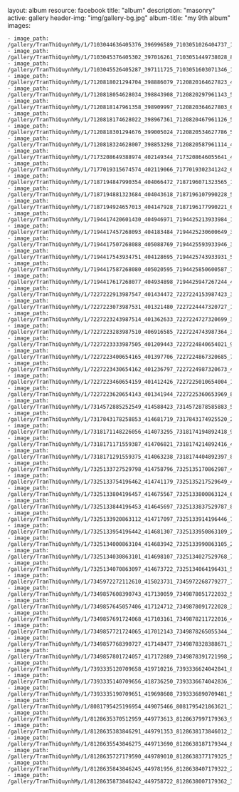 
layout: album
resource: facebook
title: "album"
description: "masonry"
active: gallery
header-img: "img/gallery-bg.jpg"
album-title: "my 9th album"
images:
    
    - image_path: /gallery/TranThiQuynhMy/1/7103044636405376_396996589_7103051026404737_1195819587900363968_n.jpg
    - image_path: /gallery/TranThiQuynhMy/1/7103045376405302_397016261_7103051449738028_8166384470952095302_n.jpg
    - image_path: /gallery/TranThiQuynhMy/1/7103045526405287_397111725_7103051603071346_1853512748396472915_n.jpg
    - image_path: /gallery/TranThiQuynhMy/1/7120818021294704_398886079_7120820164627823_479699156400149285_n.jpg
    - image_path: /gallery/TranThiQuynhMy/1/7120818054628034_398843908_7120820297961143_5449531538562514952_n.jpg
    - image_path: /gallery/TranThiQuynhMy/1/7120818147961358_398909997_7120820364627803_625046438358292471_n.jpg
    - image_path: /gallery/TranThiQuynhMy/1/7120818174628022_398967361_7120820467961126_5438281890348323326_n.jpg
    - image_path: /gallery/TranThiQuynhMy/1/7120818301294676_399005024_7120820534627786_5228258160267989711_n.jpg
    - image_path: /gallery/TranThiQuynhMy/1/7120818324628007_398853298_7120820587961114_434844067027732439_n.jpg
    - image_path: /gallery/TranThiQuynhMy/1/7173208649388974_402149344_7173208646055641_4710954832939710801_n.jpg
    - image_path: /gallery/TranThiQuynhMy/1/7177019315674574_402119066_7177019302341242_69800006930187355_n.jpg
    - image_path: /gallery/TranThiQuynhMy/1/7187194847990354_404066472_7187196071323565_1425943743702228677_n.jpg
    - image_path: /gallery/TranThiQuynhMy/1/7187194881323684_404043618_7187196107990228_5833214516430892484_n.jpg
    - image_path: /gallery/TranThiQuynhMy/1/7187194924657013_404147928_7187196177990221_6973421132596667705_n.jpg
    - image_path: /gallery/TranThiQuynhMy/1/7194417420601430_404946971_7194425213933984_1844645049423164362_n.jpg
    - image_path: /gallery/TranThiQuynhMy/1/7194417457268093_404183484_7194425230600649_3730022914242787134_n.jpg
    - image_path: /gallery/TranThiQuynhMy/1/7194417507268088_405088769_7194425593933946_3557042523281526215_n.jpg
    - image_path: /gallery/TranThiQuynhMy/1/7194417543934751_404128695_7194425743933931_5497337367464600822_n.jpg
    - image_path: /gallery/TranThiQuynhMy/1/7194417587268080_405020595_7194425850600587_704459898998788281_n.jpg
    - image_path: /gallery/TranThiQuynhMy/1/7194417617268077_404934898_7194425947267244_4389466801331602940_n.jpg
    - image_path: /gallery/TranThiQuynhMy/1/7227222913987547_401434472_7227224153987423_3211848221736880741_n.jpg
    - image_path: /gallery/TranThiQuynhMy/1/7227223073987531_401321480_7227224447320727_1690045304702293914_n.jpg
    - image_path: /gallery/TranThiQuynhMy/1/7227223243987514_401362633_7227224727320699_3003700394107985252_n.jpg
    - image_path: /gallery/TranThiQuynhMy/1/7227223283987510_406916585_7227224743987364_3630089414148704376_n.jpg
    - image_path: /gallery/TranThiQuynhMy/1/7227223333987505_401209443_7227224840654021_940159362649611749_n.jpg
    - image_path: /gallery/TranThiQuynhMy/1/7227223400654165_401397706_7227224867320685_7563663525224174782_n.jpg
    - image_path: /gallery/TranThiQuynhMy/1/7227223430654162_401236797_7227224987320673_4657083256454472399_n.jpg
    - image_path: /gallery/TranThiQuynhMy/1/7227223460654159_401412426_7227225010654004_1748691199908731124_n.jpg
    - image_path: /gallery/TranThiQuynhMy/1/7227223620654143_401341944_7227225360653969_8963110327665374488_n.jpg
    - image_path: /gallery/TranThiQuynhMy/1/7314572885252549_414588423_7314572878585883_5370771966562740952_n.jpg
    - image_path: /gallery/TranThiQuynhMy/1/7317843178258853_414681719_7317843174925520_2564737716477223254_n.jpg
    - image_path: /gallery/TranThiQuynhMy/1/7318171148226056_414073295_7318174194892418_9202441601197829167_n.jpg
    - image_path: /gallery/TranThiQuynhMy/1/7318171171559387_414706821_7318174214892416_4047735598818531233_n.jpg
    - image_path: /gallery/TranThiQuynhMy/1/7318171291559375_414063238_7318174404892397_8718969257680021614_n.jpg
    - image_path: /gallery/TranThiQuynhMy/1/7325133727529798_414758796_7325135170862987_4469613665922967323_n.jpg
    - image_path: /gallery/TranThiQuynhMy/1/7325133754196462_414741179_7325135217529649_4734592109259015754_n.jpg
    - image_path: /gallery/TranThiQuynhMy/1/7325133804196457_414675567_7325133800863124_6771066887420607101_n.jpg
    - image_path: /gallery/TranThiQuynhMy/1/7325133844196453_414645697_7325133837529787_8677914024208829097_n.jpg
    - image_path: /gallery/TranThiQuynhMy/1/7325133920863112_414717097_7325133914196446_7390508928632878132_n.jpg
    - image_path: /gallery/TranThiQuynhMy/1/7325133954196442_414681307_7325133950863109_2238972054983484815_n.jpg
    - image_path: /gallery/TranThiQuynhMy/1/7325134000863104_414683942_7325133990863105_2166802558308059957_n.jpg
    - image_path: /gallery/TranThiQuynhMy/1/7325134030863101_414698107_7325134027529768_7898481496704732626_n.jpg
    - image_path: /gallery/TranThiQuynhMy/1/7325134070863097_414673722_7325134064196431_5338498696822787360_n.jpg
    - image_path: /gallery/TranThiQuynhMy/1/7345972272112610_415023731_7345972268779277_7876029670141533867_n.jpg
    - image_path: /gallery/TranThiQuynhMy/1/7349857608390743_417130059_7349878051722032_5909901639820308627_n.jpg
    - image_path: /gallery/TranThiQuynhMy/1/7349857645057406_417124712_7349878091722028_3515642423957429569_n.jpg
    - image_path: /gallery/TranThiQuynhMy/1/7349857691724068_417103161_7349878211722016_4606219418279723915_n.jpg
    - image_path: /gallery/TranThiQuynhMy/1/7349857721724065_417012143_7349878265055344_1972243977921623248_n.jpg
    - image_path: /gallery/TranThiQuynhMy/1/7349857768390727_417148477_7349878328388671_317071819109663810_n.jpg
    - image_path: /gallery/TranThiQuynhMy/1/7349857801724057_417172889_7349878391721998_250431700891247745_n.jpg
    - image_path: /gallery/TranThiQuynhMy/1/7393335120709658_419710216_7393336624042841_8787815772857928801_n.jpg
    - image_path: /gallery/TranThiQuynhMy/1/7393335140709656_418736250_7393336674042836_1012241128717389571_n.jpg
    - image_path: /gallery/TranThiQuynhMy/1/7393335190709651_419698608_7393336890709481_5066238485150506140_n.jpg
    - image_path: /gallery/TranThiQuynhMy/1/8081795425196954_449075466_8081795421863621_7984028522631280300_n.jpg
    - image_path: /gallery/TranThiQuynhMy/1/8128635370512959_449773613_8128637997179363_9127763694440716636_n.jpg
    - image_path: /gallery/TranThiQuynhMy/1/8128635383846291_449791353_8128638173846012_3379303037056519048_n.jpg
    - image_path: /gallery/TranThiQuynhMy/1/8128635543846275_449713690_8128638187179344_8562215757831262976_n.jpg
    - image_path: /gallery/TranThiQuynhMy/1/8128635727179590_449789010_8128638377179325_5616310115243667939_n.jpg
    - image_path: /gallery/TranThiQuynhMy/1/8128635843846245_449781956_8128638407179322_2765904567741747941_n.jpg
    - image_path: /gallery/TranThiQuynhMy/1/8128635873846242_449758722_8128638007179362_3668849037819175056_n.jpg